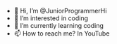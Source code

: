 - 👋 Hi, I’m @JuniorProgrammerHi
- 👀 I’m interested in coding
- 🌱 I’m currently learning coding
- 📫 How to reach me? In YouTube

<!---
JuniorProgrammerHi/JuniorProgrammerHi is a ✨ special ✨ repository because its `README.md` (this file) appears on your GitHub profile.
You can click the Preview link to take a look at your changes.
--->
